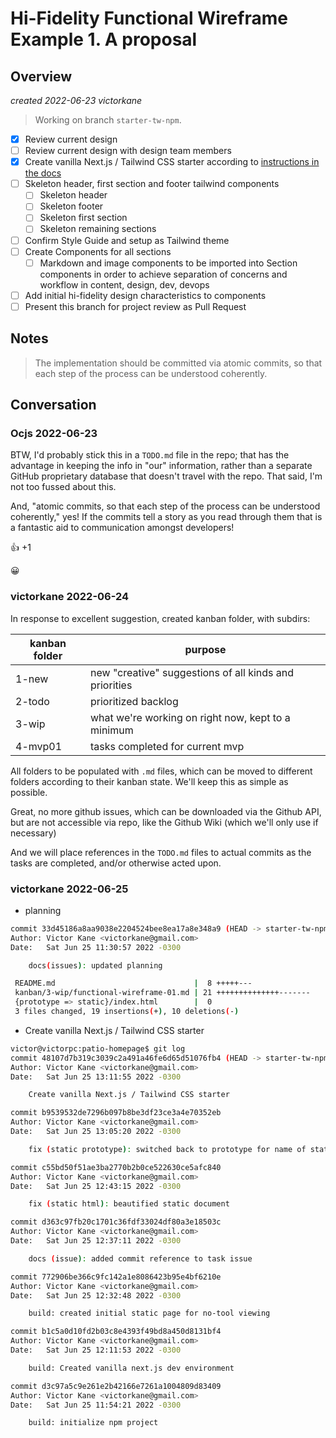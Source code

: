 # Hi-Fidelity Functional Wireframe Example 1. A proposal

## Overview

_created 2022-06-23 victorkane_

> Working on branch `starter-tw-npm`.

- [x] Review current design
- [ ] Review current design with design team members
- [x] Create vanilla Next.js / Tailwind CSS starter according to [instructions in the docs](https://tailwindcss.com/docs/guides/nextjs)
- [ ] Skeleton header, first section and footer tailwind components
  - [ ] Skeleton header
  - [ ] Skeleton footer
  - [ ] Skeleton first section
  - [ ] Skeleton remaining sections
- [ ] Confirm Style Guide and setup as Tailwind theme
- [ ] Create Components for all sections
  - [ ] Markdown and image components to be imported into Section components in order to achieve separation of concerns and workflow in content, design, dev, devops
- [ ] Add initial hi-fidelity design characteristics to components
- [ ] Present this branch for project review as Pull Request

## Notes

> The implementation should be committed via atomic commits, so that each step of the process can be understood coherently.

## Conversation

### Ocjs 2022-06-23

BTW, I'd probably stick this in a `TODO.md` file in the repo; that has the advantage in keeping the info in "our" information, rather than a separate GitHub proprietary database that doesn't travel with the repo. That said, I'm not too fussed about this.

And, "atomic commits, so that each step of the process can be understood coherently," yes! If the commits tell a story as you read through them that is a fantastic aid to communication amongst developers!

👍 +1

😀

### victorkane 2022-06-24

In response to excellent suggestion, created kanban folder, with subdirs:

| kanban folder | purpose                                                |
| ------------- | ------------------------------------------------------ |
| 1-new         | new "creative" suggestions of all kinds and priorities |
| 2-todo        | prioritized backlog                                    |
| 3-wip         | what we're working on right now, kept to a minimum     |
| 4-mvp01       | tasks completed for current mvp                        |

All folders to be populated with `.md` files, which can be moved to different folders according to their kanban state. We'll keep this as simple as possible.

Great, no more github issues, which can be downloaded via the Github API, but are not accessible via repo, like the Github Wiki (which we'll only use if necessary)

And we will place references in the `TODO.md` files to actual commits as the tasks are completed, and/or otherwise acted upon.

### victorkane 2022-06-25

- planning

```bash
commit 33d45186a8aa9038e2204524bee8ea17a8e348a9 (HEAD -> starter-tw-npm, origin/starter-tw-npm)
Author: Victor Kane <victorkane@gmail.com>
Date:   Sat Jun 25 11:30:57 2022 -0300

    docs(issues): updated planning

 README.md                               |  8 +++++---
 kanban/3-wip/functional-wireframe-01.md | 21 ++++++++++++++-------
 {prototype => static}/index.html        |  0
 3 files changed, 19 insertions(+), 10 deletions(-)
```

- Create vanilla Next.js / Tailwind CSS starter

```bash
victor@victorpc:patio-homepage$ git log
commit 48107d7b319c3039c2a491a46fe6d65d51076fb4 (HEAD -> starter-tw-npm, origin/starter-tw-npm)
Author: Victor Kane <victorkane@gmail.com>
Date:   Sat Jun 25 13:11:55 2022 -0300

    Create vanilla Next.js / Tailwind CSS starter

commit b9539532de7296b097b8be3df23ce3a4e70352eb
Author: Victor Kane <victorkane@gmail.com>
Date:   Sat Jun 25 13:05:20 2022 -0300

    fix (static prototype): switched back to prototype for name of static output directory since static a reserved word for next

commit c55bd50f51ae3ba2770b2b0ce522630ce5afc840
Author: Victor Kane <victorkane@gmail.com>
Date:   Sat Jun 25 12:43:15 2022 -0300

    fix (static html): beautified static document

commit d363c97fb20c1701c36fdf33024df80a3e18503c
Author: Victor Kane <victorkane@gmail.com>
Date:   Sat Jun 25 12:37:11 2022 -0300

    docs (issue): added commit reference to task issue

commit 772906be366c9fc142a1e8086423b95e4bf6210e
Author: Victor Kane <victorkane@gmail.com>
Date:   Sat Jun 25 12:32:48 2022 -0300

    build: created initial static page for no-tool viewing

commit b1c5a0d10fd2b03c8e4393f49bd8a450d8131bf4
Author: Victor Kane <victorkane@gmail.com>
Date:   Sat Jun 25 12:11:53 2022 -0300

    build: Created vanilla next.js dev environment

commit d3c97a5c9e261e2b42166e7261a1004809d83409
Author: Victor Kane <victorkane@gmail.com>
Date:   Sat Jun 25 11:54:21 2022 -0300

    build: initialize npm project
```
